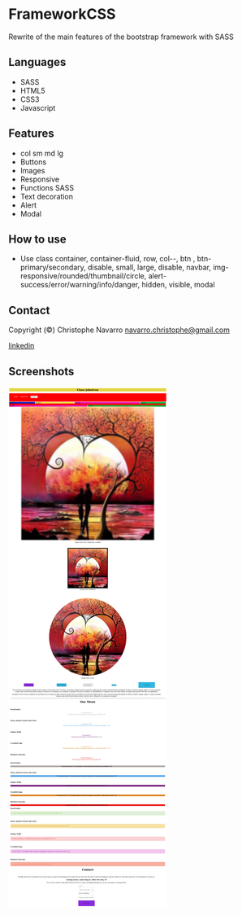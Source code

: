 # FrameworkCSS
Rewrite of the main features of the bootstrap framework with SASS   

## Languages
* SASS
* HTML5
* CSS3
* Javascript

## Features 
* col sm md lg
* Buttons 
* Images
* Responsive
* Functions SASS
* Text decoration
* Alert
* Modal  
  
## How to use
* Use class  container,  container-fluid,  row,  col-*-*,  btn ,  btn-primary/secondary,  disable,  small,  large,   disable,  navbar,  img-responsive/rounded/thumbnail/circle,  alert-success/error/warning/info/danger,  hidden,  visible,  modal

  
## Contact  

Copyright (©) Christophe Navarro <navarro.christophe@gmail.com>

[linkedin](https://www.linkedin.com/in/christophe-navarro-b5173a171)  

 ## Screenshots 
![alt text](https://github.com/Crinav/FrameworkCSS/blob/master/My_bootstrap.jpg "main page")  

  
